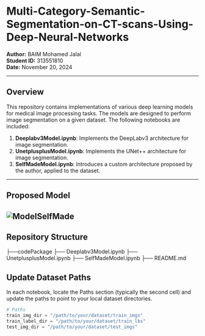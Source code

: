 # Multi-Category-Semantic-Segmentation-on-CT-scans-Using-Deep-Neural-Networks

**Author:** BAIM Mohamed Jalal  
**Student ID:** 313551810  
**Date:** November 20, 2024

---

## Overview

This repository contains implementations of various deep learning models for medical image processing tasks. The models are designed to perform image segmentation on a given dataset. The following notebooks are included:

1. **Deeplabv3Model.ipynb**: Implements the DeepLabv3 architecture for image segmentation.
2. **UnetplusplusModel.ipynb**: Implements the UNet++ architecture for image segmentation.
3. **SelfMadeModel.ipynb**: Introduces a custom architecture proposed by the author, applied to the dataset.

---
## Proposed Model
![ModelSelfMade](https://github.com/user-attachments/assets/2af4212a-8cb9-4d0c-bd86-49f9e64780ed)
---
## Repository Structure

├──codePackage
├── Deeplabv3Model.ipynb
├── UnetplusplusModel.ipynb
├── SelfMadeModel.ipynb
├── README.md

## Update Dataset Paths

In each notebook, locate the Paths section (typically the second cell) and update the paths to point to your local dataset directories.

```python
# Paths
train_img_dir = "/path/to/your/dataset/train_imgs"
train_label_dir = "/path/to/your/dataset/train_lbs"
test_img_dir = "/path/to/your/dataset/test_imgs"
```
